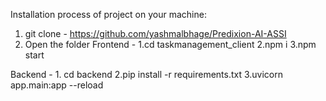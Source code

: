 Installation process of project on your machine:
1. git clone - https://github.com/yashmalbhage/Predixion-AI-ASSI
2. Open the folder
  Frontend -
        1.cd taskmanagement_client
        2.npm i
        3.npm start
 
  Backend - 
        1. cd backend
        2.pip install -r requirements.txt
        3.uvicorn app.main:app --reload
    
